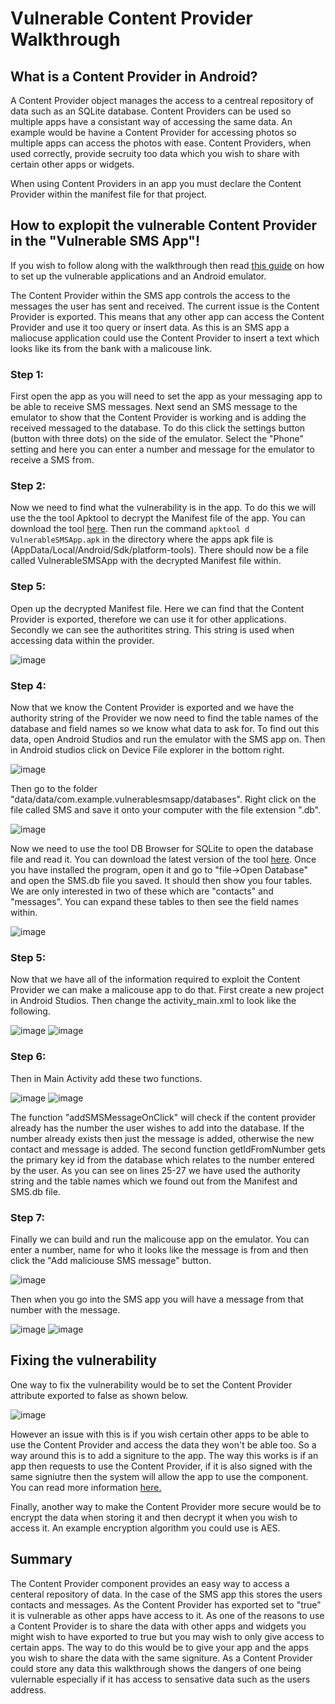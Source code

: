 # Vulnerable Content Provider Walkthrough


## What is a Content Provider in Android?
A Content Provider object manages the access to a centreal repository of data such as an SQLite database. Content Providers can be used so multiple apps have a consistant way of accessing the same data. An example would be havine a Content Provider for accessing photos so multiple apps can access the photos with ease. Content Providers, when used correctly, provide secruity too data which you wish to share with certain other apps or widgets.


When using Content Providers in an app you must declare the Content Provider within the manifest file for that project.


## How to explopit the vulnerable Content Provider in the "Vulnerable SMS App"!
If you wish to follow along with the walkthrough then read [this guide](https://github.com/FraserGrandfield/VulnerableAndroidApplication/blob/main/Walkthroughs/SetUp.md) on how to set up the vulnerable applications and an Android emulator.

The Content Provider within the SMS app controls the access to the messages the user has sent and received. The current issue is the Content Provider is exported. This means that any other app can access the Content Provider and  use it too query or insert data. As this is an SMS app a maliocuse application could use the Content Provider to insert a text which looks like its from the bank with a malicouse link.


### Step 1:
First open the app as you will need to set the app as your messaging app to be able to receive SMS messages. Next send an SMS message to the emulator to show that the Content Provider is working and is adding the received messaged to the database. To do this click the settings button (button with three dots) on the side of the emulator. Select the "Phone" setting and here you can enter a number and message for the emulator to receive a SMS from.


### Step 2:
Now we need to find what the vulnerability is in the app. To do this we will use the the tool Apktool to decrypt the Manifest file of the app. You can download the tool [here](https://ibotpeaches.github.io/Apktool/install/). Then run the command `apktool d VulnerableSMSApp.apk` in the directory where the apps apk file is (AppData/Local/Android/Sdk/platform-tools). There should now be a file called VulnerableSMSApp with the decrypted Manifest file within.


### Step 5:
Open up the decrypted Manifest file. Here we can find that the Content Provider is exported, therefore we can use it for other applications. Secondly we can see the authoritites string. This string is used when accessing data within the provider.


![image](https://user-images.githubusercontent.com/45278231/111556258-0556b980-8782-11eb-9c9d-3fd30b569d2e.png)


### Step 4:
Now that we know the Content Provider is exported and we have the authority string of the Provider we now need to find the table names of the database and field names so we know what data to ask for. To find out this data, open Android Studios and run the emulator with the SMS app on. Then in Android studios click on Device File explorer in the bottom right.

![image](https://user-images.githubusercontent.com/45278231/111556476-a34a8400-8782-11eb-856f-09c8ad2c5066.png)


Then go to the folder "data/data/com.example.vulnerablesmsapp/databases". Right click on the file called SMS and save it onto your computer with the file extension ".db". 


![image](https://user-images.githubusercontent.com/45278231/111556613-e99fe300-8782-11eb-825e-aac9434fab71.png)


Now we need to use the tool DB Browser for SQLite to open the database file and read it. You can download the latest version of the tool [here](https://sqlitebrowser.org/blog/version-3-12-1-released/). Once you have installed the program, open it and go to "file->Open Database" and open the SMS.db file you saved. It should then show you four tables. We are only interested in two of these which are "contacts" and "messages". You can expand these tables to then see the field names within.


![image](https://user-images.githubusercontent.com/45278231/111556891-82366300-8783-11eb-91a3-fac6b9bef641.png)


### Step 5:
Now that we have all of the information required to exploit the Content Provider we can make a malicouse app to do that. First create a new project in Android Studios. Then change the activity_main.xml to look like the following.


![image](https://user-images.githubusercontent.com/45278231/111557726-240a7f80-8785-11eb-8437-a1c41d874a9f.png)
![image](https://user-images.githubusercontent.com/45278231/111557774-384e7c80-8785-11eb-86eb-25057db68f91.png)


### Step 6:
Then in Main Activity add these two functions.

![image](https://user-images.githubusercontent.com/45278231/111558532-d4c54e80-8786-11eb-9be5-eadce6629364.png)
![image](https://user-images.githubusercontent.com/45278231/111558415-9fb8fc00-8786-11eb-9ed2-0700975f18e6.png)


The function "addSMSMessageOnClick" will check if the content provider already has the number the user wishes to add into the database. If the number already exists then just the message is added, otherwise the new contact and message is added. The second function getIdFromNumber gets the primary key id from the database which relates to the number entered by the user. As you can see on lines 25-27 we have used the authority string and the table names which we found out from the Manifest and SMS.db file.


### Step 7:
Finally we can build and run the malicouse app on the emulator. You can enter a number, name for who it looks like the message is from and then click the "Add maliciouse SMS message" button.


![image](https://user-images.githubusercontent.com/45278231/111559385-510c6180-8788-11eb-8dcc-5dd5392ac9be.png)


Then when you go into the SMS app you will have a message from that number with the message.


![image](https://user-images.githubusercontent.com/45278231/111559440-6bded600-8788-11eb-87fe-ba20d49728e2.png)
![image](https://user-images.githubusercontent.com/45278231/111559455-7305e400-8788-11eb-9623-57a96fb8faba.png)


## Fixing the vulnerability
One way to fix the vulnerability would be to set the Content Provider attribute exported to false as shown below.


![image](https://user-images.githubusercontent.com/45278231/111640611-41c2fd80-87f4-11eb-815e-3c75616ea2b3.png)


However an issue with this is if you wish certain other apps to be able to use the Content Provider and access the data they won't be able too. So a way around this is to add a signiture to the app. The way this works is if an app then requests to use the Content Provider, if it is also signed with the same signiutre then the system will allow the app to use the component. You can read more information [here.](http://blog.sqisland.com/2011/11/android-protect-contentprovider-with.html)


Finally, another way to make the Content Provider more secure would be to encrypt the data when storing it and then decrypt it when you wish to access it. An example encryption algorithm you could use is AES.

## Summary
The Content Provider component provides an easy way to access a centeral repository of data. In the case of the SMS app this stores the users contacts and messages. As the Content Provider has exported set to "true" it is vulnerable as other apps have access to it. As one of the reasons to use a Content Provider is to share the data with other apps and widgets you might wish to have exported to true but you may wish to only give access to certain apps. The way to do this would be to give your app and the apps you wish to share the data with the same signiture. As a Content Provider could store any data this walkthrough shows the dangers of one being vulernable especially if it has access to sensative data such as the users address.
